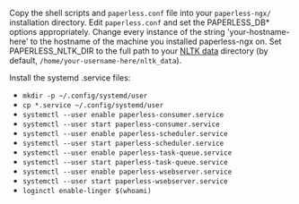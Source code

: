 Copy the shell scripts and `paperless.conf` file into your `paperless-ngx/` installation directory.  Edit `paperless.conf` and set the PAPERLESS_DB* options appropriately.  Change every instance of the string 'your-hostname-here' to the hostname of the machine you installed paperless-ngx on.  Set PAPERLESS_NLTK_DIR to the full path to your [NLTK data](https://www.nltk.org/data.html) directory (by default, `/home/your-username-here/nltk_data`).

Install the systemd .service files:
* `mkdir -p ~/.config/systemd/user`
* `cp *.service ~/.config/systemd/user`
* `systemctl --user enable paperless-consumer.service`
* `systemctl --user start paperless-consumer.service`
* `systemctl --user enable paperless-scheduler.service`
* `systemctl --user start paperless-scheduler.service`
* `systemctl --user enable paperless-task-queue.service`
* `systemctl --user start paperless-task-queue.service`
* `systemctl --user enable paperless-wsebserver.service`
* `systemctl --user start paperless-wsebserver.service`
* `loginctl enable-linger $(whoami)`

